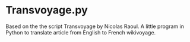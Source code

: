 Transvoyage.py
==============
Based on the the script Transvoyage by Nicolas Raoul.
A little program in Python to translate article from English to French wikivoyage.
